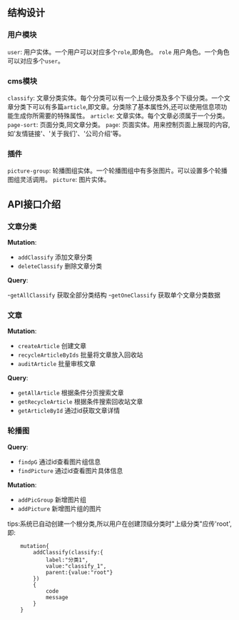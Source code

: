 ## 结构设计

### 用户模块
`user`: 用户实体。一个用户可以对应多个`role`,即角色。
`role` 用户角色。一个角色可以对应多个`user`。

### cms模块
`classify`: 文章分类实体。每个分类可以有一个上级分类及多个下级分类。一个文章分类下可以有多篇`article`,即文章。分类除了基本属性外,还可以使用信息项功能生成你所需要的特殊属性。
`article`: 文章实体。每个文章必须属于一个分类。
`page-sort`: 页面分类,同文章分类。
`page`: 页面实体。用来控制页面上展现的内容,如'友情链接'、'关于我们'、'公司介绍'等。

### 插件
`picture-group`: 轮播图组实体。一个轮播图组中有多张图片。可以设置多个轮播图组灵活调用。
`picture`: 图片实体。

## API接口介绍

### 文章分类

**Mutation**:

- `addClassify` 添加文章分类
- `deleteClassify` 删除文章分类

**Query**:

-`getAllClassify` 获取全部分类结构
-`getOneClassify` 获取单个文章分类数据

### 文章

**Mutation**:

- `createArticle` 创建文章
- `recycleArticleByIds` 批量将文章放入回收站
- `auditArticle` 批量审核文章

**Query**:

- `getAllArticle` 根据条件分页搜索文章
- `getRecycleArticle` 根据条件搜索回收站文章
- `getArticleById` 通过id获取文章详情

### 轮播图

**Query**:

- `findpG` 通过id查看图片组信息
- `findPicture` 通过id查看图片具体信息

**Mutation**:

- `addPicGroup` 新增图片组
- `addPicture` 新增图片组的图片

tips:系统已自动创建一个根分类,所以用户在创建顶级分类时"上级分类"应传'root',即:
```
    mutation{
        addClassify(classify:{
            label:"分类1",
            value:"classify_1",
            parent:{value:"root"}
        })
        {
            code
            message
        }
    }
```